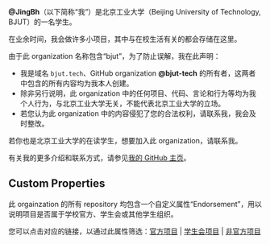 **@JingBh**（以下简称“我”）是北京工业大学（Beijing University of Technology, BJUT）的一名学生。

在业余时间，我会做许多小项目，其中与在校生活有关的都会存储在这里。

由于此 organization 名称包含“bjut”，为了防止误解，我在此声明：

- 我是域名 `bjut.tech`、GitHub organization **@bjut-tech** 的所有者，这两者中包含的所有内容均为我本人创建。
- 除非另行说明，此 organization 中的任何项目、代码、言论和行为等均为我个人行为，与北京工业大学无关，不能代表北京工业大学的立场。
- 若您认为此 organization 中的内容侵犯了您的合法权利，请联系我，我会及时整改。

若你也是北京工业大学的在读学生，想要加入此 organization，请联系我。

有关我的更多介绍和联系方式，请参见[我的 GitHub 主页](https://github.com/JingBh)。

## Custom Properties

此 orgainzation 的所有 repository 均包含一个自定义属性“Endorsement”，用以说明项目是否属于学校官方、学生会或其他学生组织。

您可以点击对应的链接，以通过此属性筛选：[官方项目](https://github.com/orgs/bjut-tech/repositories?type=all&q=props.Endorsement%3AOfficial) | [学生会项目](https://github.com/orgs/bjut-tech/repositories?type=all&q=props.Endorsement%3A%22Student+Union%22) | [非官方项目](https://github.com/orgs/bjut-tech/repositories?type=all&q=props.Endorsement%3AUnofficial)
